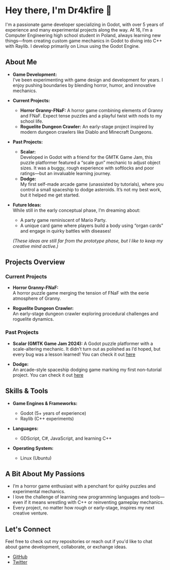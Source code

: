# Hey there, I'm Dr4kfire 👋

I'm a passionate game developer specializing in Godot, with over 5 years of experience and many experimental projects along the way. At 16, I’m a Computer Engineering high school student in Poland, always learning new things—from creating custom game mechanics in Godot to diving into C++ with Raylib. I develop primarily on Linux using the Godot Engine.

## About Me

- **Game Development:**  
  I’ve been experimenting with game design and development for years. I enjoy pushing boundaries by blending horror, humor, and innovative mechanics.
  
- **Current Projects:**  
  - **Horror Granny-FNaF:** A horror game combining elements of Granny and FNaF. Expect tense puzzles and a playful twist with nods to my school life.
  - **Roguelite Dungeon Crawler:** An early-stage project inspired by modern dungeon crawlers like Diablo and Minecraft Dungeons.

- **Past Projects:**  
  - **Scalar:**  
    Developed in Godot with a friend for the GMTK Game Jam, this puzzle platformer featured a “scale gun” mechanic to adjust object sizes. It was a buggy, rough experience with softlocks and poor ratings—but an invaluable learning journey.
  - **Dodge:**  
    My first self-made arcade game (unassisted by tutorials), where you control a small spaceship to dodge asteroids. It’s not my best work, but it helped me get started.

- **Future Ideas:**  
  While still in the early conceptual phase, I’m dreaming about:
  - A party game reminiscent of Mario Party.
  - A unique card game where players build a body using “organ cards” and engage in quirky battles with diseases!
  
  *(These ideas are still far from the prototype phase, but I like to keep my creative mind active.)*

## Projects Overview

### Current Projects
- **Horror Granny-FNaF:**  
  A horror puzzle game merging the tension of FNaF with the eerie atmosphere of Granny.
  
- **Roguelite Dungeon Crawler:**  
  An early-stage dungeon crawler exploring procedural challenges and roguelite dynamics.

### Past Projects
- **Scalar (GMTK Game Jam 2024):**
  A Godot puzzle platformer with a scale-altering mechanic. It didn’t turn out as polished as I’d hoped, but every bug was a lesson learned! You can check it out [here](https://itch.io/jam/gmtk-2024/rate/2897148)
  
- **Dodge:**  
  An arcade-style spaceship dodging game marking my first non-tutorial project. You can check it out [here](https://dr4kfire.itch.io/dodge)

## Skills & Tools

- **Game Engines & Frameworks:**  
  - Godot (5+ years of experience)  
  - Raylib (C++ experiments)
  
- **Languages:**  
  - GDScript, C#, JavaScript, and learning C++
  
- **Operating System:**  
  - Linux (Ubuntu)

## A Bit About My Passions

- I’m a horror game enthusiast with a penchant for quirky puzzles and experimental mechanics.
- I love the challenge of learning new programming languages and tools—even if it means wrestling with C++ or reinventing gameplay mechanics.
- Every project, no matter how rough or early-stage, inspires my next creative venture.

## Let's Connect

Feel free to check out my repositories or reach out if you'd like to chat about game development, collaborate, or exchange ideas.

- [GitHub](https://github.com/Dr4kfire)
- [Twitter](https://twitter.com/Dr4kfire)
